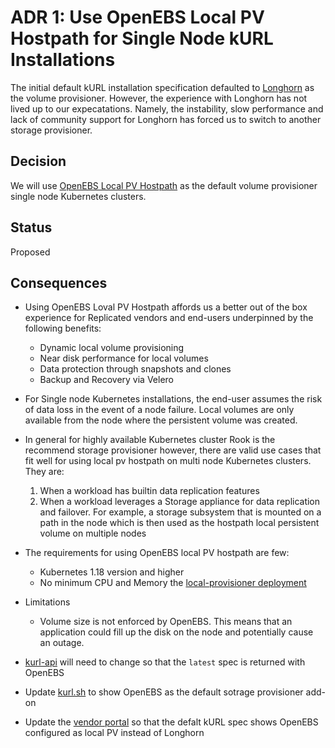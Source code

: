 # ADR 1: Use OpenEBS Local PV Hostpath for Single Node kURL Installations

The initial default kURL installation specification defaulted to [Longhorn](https://longhorn.io/) as the volume provisioner. However, the experience with Longhorn has not lived up to our expecatations. Namely, the instability, slow performance and lack of community support for Longhorn has forced us to switch to another storage provisioner.

## Decision

We will use [OpenEBS Local PV Hostpath](https://openebs.io/docs/user-guides/localpv-hostpath) as the default volume provisioner single node Kubernetes clusters.


## Status

Proposed


## Consequences


- Using OpenEBS Loval PV Hostpath affords us a better out of the box experience for Replicated vendors and end-users underpinned by the following benefits:
    - Dynamic local volume provisioning
    - Near disk performance for local volumes
    - Data protection through snapshots and clones
    - Backup and Recovery via Velero

- For Single node Kubernetes installations, the end-user assumes the risk of data loss in the event of a node failure. Local volumes are only available from the node where the persistent volume was created.
- In general for highly available Kubernetes cluster Rook is the recommend storage provisioner however, there are valid use cases that fit well for using local pv hostpath on multi node Kubernetes clusters. They are:
    1. When a workload has builtin data replication features
    2. When a workload leverages a Storage appliance for data replication and failover. For example, a storage subsystem that is mounted on a path in the node which is then used as the hostpath local persistent volume on multiple nodes
- The requirements for using OpenEBS local PV hostpath are few:
    - Kubernetes 1.18 version and higher
    - No minimum CPU and Memory the [local-provisioner deployment](https://github.com/openebs/charts/blob/d-master/charts/openebs/templates/deployment-local-provisioner.yaml)
- Limitations
    - Volume size is not enforced by OpenEBS. This means that an application could fill up the disk on the node and potentially cause an outage.
- [kurl-api](https://github.com/replicatedhq/kURL-api/pull/12) will need to change so that the `latest` spec is returned with OpenEBS
- Update [kurl.sh](https://github.com/replicatedhq/kurl.sh/pull/868) to show OpenEBS as the default sotrage provisioner add-on
- Update the [vendor portal](https://github.com/replicatedhq/vandoor/pull/2381) so that the defalt kURL spec shows OpenEBS configured as local PV instead of Longhorn

